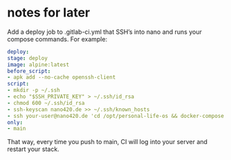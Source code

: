 # notes for later

Add a deploy job to .gitlab-ci.yml that SSH’s into nano and runs your compose commands. For example:
```yaml
deploy:
stage: deploy
image: alpine:latest
before_script:
- apk add --no-cache openssh-client
script:
- mkdir -p ~/.ssh
- echo "$SSH_PRIVATE_KEY" > ~/.ssh/id_rsa
- chmod 600 ~/.ssh/id_rsa
- ssh-keyscan nano420.de >> ~/.ssh/known_hosts
- ssh your-user@nano420.de 'cd /opt/personal-life-os && docker-compose pull && docker-compose up -d'
only:
- main
```
That way, every time you push to main, CI will log into your server and restart your stack.